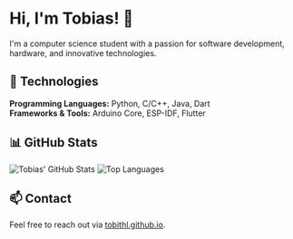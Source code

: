 # Hi, I'm Tobias! 👋

I'm a computer science student with a passion for software development, hardware, and innovative technologies.

## 🚀 Technologies
**Programming Languages:** Python, C/C++, Java, Dart  
**Frameworks & Tools:** Arduino Core, ESP-IDF, Flutter

## 📊 GitHub Stats
![Tobias' GitHub Stats](https://github-readme-stats.vercel.app/api?username=tobithl&show_icons=true&hide_title=true&count_private=true&theme=radical)
![Top Languages](https://github-readme-stats.vercel.app/api/top-langs/?username=tobithl&layout=compact&theme=radical)

## 📫 Contact
Feel free to reach out via [tobithl.github.io](tobithl.github.io).
